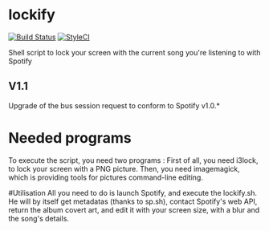 # lockify

[![Build Status](https://travis-ci.org/paul-roman/lockify.svg?branch=master)](https://travis-ci.org/paul-roman/lockify)
[![StyleCI](https://styleci.io/repos/49778645/shield)](https://styleci.io/repos/49778645)

Shell script to lock your screen with the current song you're listening to with Spotify

## V1.1
Upgrade of the bus session request to conform to Spotify v1.0.*

# Needed programs
To execute the script, you need two programs :
First of all, you need i3lock, to lock your screen with a PNG picture.
Then, you need imagemagick, which is providing tools for pictures command-line editing.

#Utilisation
All you need to do is launch Spotify, and execute the lockify.sh.
He will by itself get metadatas (thanks to sp.sh), contact Spotify's web API, return the album covert art, and edit it with your screen size, with a blur and the song's details.